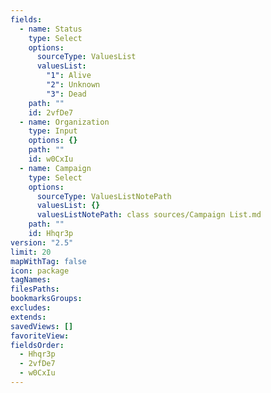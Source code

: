 ```yaml
---
fields:
  - name: Status
    type: Select
    options:
      sourceType: ValuesList
      valuesList:
        "1": Alive
        "2": Unknown
        "3": Dead
    path: ""
    id: 2vfDe7
  - name: Organization
    type: Input
    options: {}
    path: ""
    id: w0CxIu
  - name: Campaign
    type: Select
    options:
      sourceType: ValuesListNotePath
      valuesList: {}
      valuesListNotePath: class sources/Campaign List.md
    path: ""
    id: Hhqr3p
version: "2.5"
limit: 20
mapWithTag: false
icon: package
tagNames: 
filesPaths: 
bookmarksGroups: 
excludes: 
extends: 
savedViews: []
favoriteView: 
fieldsOrder:
  - Hhqr3p
  - 2vfDe7
  - w0CxIu
---
```

